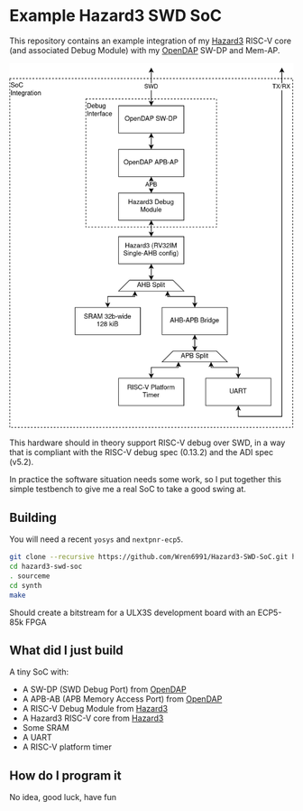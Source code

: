 # Example Hazard3 SWD SoC

This repository contains an example integration of my [Hazard3](https://github.com/Wren6991/Hazard3/) RISC-V core (and associated Debug Module) with my [OpenDAP](https://github.com/Wren6991/OpenDAP/) SW-DP and Mem-AP.

![](doc/hazard3_swd_soc.png)

This hardware should in theory support RISC-V debug over SWD, in a way that is compliant with the RISC-V debug spec (0.13.2) and the ADI spec (v5.2).

In practice the software situation needs some work, so I put together this simple testbench to give me a real SoC to take a good swing at.

## Building

You will need a recent `yosys` and `nextpnr-ecp5`.

```bash
git clone --recursive https://github.com/Wren6991/Hazard3-SWD-SoC.git hazard3-swd-soc
cd hazard3-swd-soc
. sourceme
cd synth
make
```

Should create a bitstream for a ULX3S development board with an ECP5-85k FPGA

## What did I just build

A tiny SoC with:

- A SW-DP (SWD Debug Port) from [OpenDAP](https://github.com/Wren6991/OpenDAP/)
- A APB-AB (APB Memory Access Port) from [OpenDAP](https://github.com/Wren6991/OpenDAP/)
- A RISC-V Debug Module from [Hazard3](https://github.com/Wren6991/Hazard3/)
- A Hazard3 RISC-V core from [Hazard3](https://github.com/Wren6991/Hazard3/)
- Some SRAM
- A UART
- A RISC-V platform timer

## How do I program it

No idea, good luck, have fun
